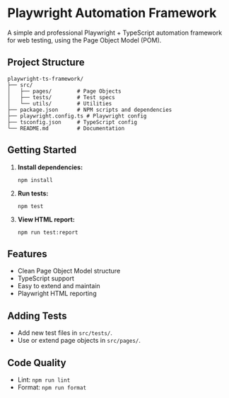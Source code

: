 # Playwright Automation Framework

A simple and professional Playwright + TypeScript automation framework for web testing, using the Page Object Model (POM).

## Project Structure

```
playwright-ts-framework/
├── src/
│   ├── pages/        # Page Objects
│   ├── tests/        # Test specs
│   └── utils/        # Utilities
├── package.json      # NPM scripts and dependencies
├── playwright.config.ts # Playwright config
├── tsconfig.json     # TypeScript config
└── README.md         # Documentation
```

## Getting Started

1. **Install dependencies:**

   ```
   npm install
   ```

2. **Run tests:**

   ```
   npm test
   ```

3. **View HTML report:**
   ```
   npm run test:report
   ```

## Features

- Clean Page Object Model structure
- TypeScript support
- Easy to extend and maintain
- Playwright HTML reporting

## Adding Tests

- Add new test files in `src/tests/`.
- Use or extend page objects in `src/pages/`.

## Code Quality

- Lint: `npm run lint`
- Format: `npm run format`
